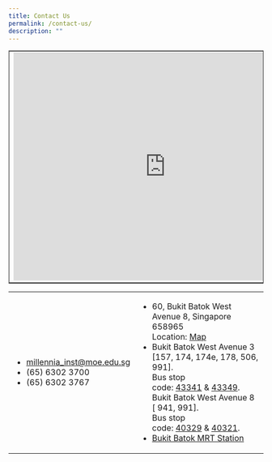 ```yaml
---
title: Contact Us
permalink: /contact-us/
description: ""
---
```

<table border="1" style="border-collapse: collapse; width: 100%;">
<tbody>
<tr>
<td>
<iframe src="https://www.google.com/maps/embed?pb=!1m14!1m8!1m3!1d7977.42458905533!2d103.739303!3d1.3491298!3m2!1i1024!2i768!4f13.1!3m3!1m2!1s0x31da103ab76344c1%3A0x1aa6918212de7394!2sMillennia%20Institute!5e0!3m2!1sen!2ssg!4v1682045584098!5m2!1sen!2ssg" width="600" height="450" style="border:0;" allowfullscreen="" loading="lazy"></iframe>
</td>
</tr>
</tbody>
</table>
<table>
<tbody>
<tr>
<td style="width: 30%;">
<ul id="contactinfo">
<li><a href="mailto:millennia_inst@moe.edu.sg">millennia_inst@moe.edu.sg</a></li>
<li>(65) 6302 3700</li>
<li>(65) 6302 3767</li>
</ul>
</td>
<td style="width: 70%;">
<ul id="gettingthere">
<li>60, Bukit Batok West Avenue 8, Singapore 658965<br>Location:&nbsp;<a rel="noopener" href="https://www.google.com.sg/maps/place/Millennia+Institute/@1.3491298,103.739303,16.5z/data=!4m12!1m6!3m5!1s0x31da103ab76344c1:0x1aa6918212de7394!2sMillennia+Institute!8m2!3d1.3510027!4d103.7414074!3m4!1s0x31da103ab76344c1:0x1aa6918212de7394!8m2!3d1.3510027!4d103.7414074">Map</a></li>
<li>Bukit Batok West Avenue 3 [157, 174, 174e, 178, 506, 991].<br>Bus stop code:&nbsp;<a rel="noopener" href="https://www.google.com.sg/maps/place/Princess+E+Pr+Sch/@1.3502447,103.7411833,18z/data=!4m5!3m4!1s0x31da103cba08b1b5:0x9cb3c0ba628403d!8m2!3d1.3497223!4d103.741394">43341</a>&nbsp;&amp;&nbsp;<a rel="noopener" href="https://www.google.com.sg/maps/place/Opp+Princess+E+Pr+Sch/@1.3502447,103.7411833,18z/data=!4m5!3m4!1s0x31da103cb243708d:0xe88dbdae61b6cc7!8m2!3d1.3498912!4d103.7407375">43349</a>.<br>Bukit Batok West Avenue 8 [ 941, 991].<br>Bus stop code:&nbsp;<a rel="noopener" href="https://www.google.com.sg/maps/place/Millennia+Institute/@1.3503675,103.7411245,17.75z/data=!4m5!3m4!1s0x31da1024a5b180e1:0x508c1cc41bbfba8e!8m2!3d1.3509672!4d103.7396197">40329</a>&nbsp;&amp;&nbsp;<a rel="noopener" href="https://www.google.com.sg/maps/place/Dulwich+College/@1.3503675,103.7411245,17z/data=!4m12!1m6!3m5!1s0x31da1024a5b180e1:0x508c1cc41bbfba8e!2sMillennia+Institute!8m2!3d1.3509672!4d103.7396197!3m4!1s0x31da1024b8a773e3:0x565990a43b4c4417!8m2!3d1.3517428!4d103.7394742">40321</a>.</li>
<li><a rel="noopener" href="https://www.google.com.sg/maps/place/Millennia+Institute/@1.3480342,103.7430098,16z/data=!4m5!3m4!1s0x31da103ab76344c1:0x1aa6918212de7394!8m2!3d1.3510027!4d103.7414074">Bukit Batok MRT Station</a></li>
</ul>
</td>
</tr>
</tbody>
</table>